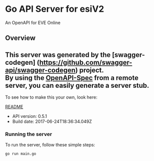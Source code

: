 # Go API Server for esiV2

An OpenAPI for EVE Online

## Overview
This server was generated by the [swagger-codegen]
(https://github.com/swagger-api/swagger-codegen) project.  
By using the [OpenAPI-Spec](https://github.com/OAI/OpenAPI-Specification) from a remote server, you can easily generate a server stub.  
-

To see how to make this your own, look here:

[README](https://github.com/swagger-api/swagger-codegen/blob/master/README.md)

- API version: 0.5.1
- Build date: 2017-06-24T18:36:34.049Z


### Running the server
To run the server, follow these simple steps:

```
go run main.go
```

